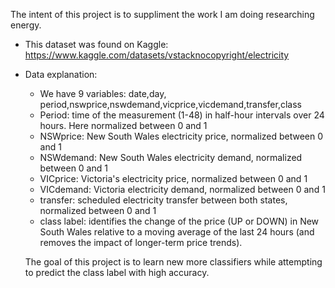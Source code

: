The intent of this project is to suppliment the work I am doing researching energy. 

- This dataset was found on Kaggle: https://www.kaggle.com/datasets/vstacknocopyright/electricity
- Data explanation: 
    - We have 9 variables: date,day, period,nswprice,nswdemand,vicprice,vicdemand,transfer,class
    - Period: time of the measurement (1-48) in half-hour intervals over 24 hours. Here normalized between 0 and 1
    - NSWprice: New South Wales electricity price, normalized between 0 and 1
    - NSWdemand: New South Wales electricity demand, normalized between 0 and 1
    - VICprice: Victoria's electricity price, normalized between 0 and 1
    - VICdemand: Victoria electricity demand, normalized between 0 and 1
    - transfer: scheduled electricity transfer between both states, normalized between 0 and 1
    - class label: identifies the change of the price (UP or DOWN) in New South Wales relative to a moving average of the last 24 hours (and removes the impact of longer-term price trends).
 
  The goal of this project is to learn new more classifiers while attempting to predict the class label with high accuracy. 

